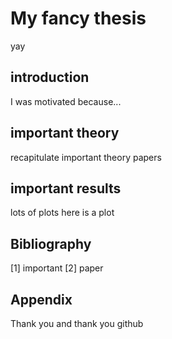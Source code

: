 # My fancy thesis
yay 

## introduction
I was motivated because...

## important theory
recapitulate important theory papers

## important results
lots of plots
here is a plot

## Bibliography
[1] important
[2] paper

## Appendix
Thank you
and thank you github
